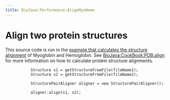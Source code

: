 ```yaml
---
title: BioJava:Performance:AlignMyoHemo
---
```


Align two protein structures
============================

This source code is run in the [example that calculates the structure
alignment](BioJava:Performance "wikilink") of Myoglobin and Hemoglobin.
See <BioJava:CookBook:PDB:align> for more information on how to
calculate protein structure alignments. <java>

`           Structure s1 = getStructureFromFile(fileName1);`  
`           Structure s2 = getStructureFromFile(fileName2);`  
`           `  
`           StructurePairAligner aligner = new StructurePairAligner();`

`           aligner.align(s1, s2);`

</java>
